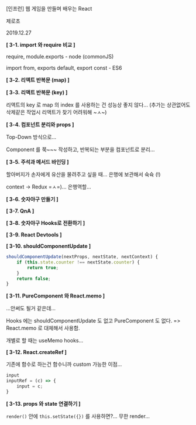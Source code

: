 [인프런] 웹 게임을 만들며 배우는 React

제로초

2019.12.27



**[ 3-1. import 와 require 비교 ]**

require, module.exports - node (commonJS)

import from, exports default, export const - ES6



**[ 3-2. 리액트 반복문 (map) ]**

**[ 3-3. 리액트 반복문 (key) ]**

리액트의 key 로 map 의 index 를 사용하는 건 성능상 좋지 않다... (추가는 상관없어도 삭제같은 작업시 리액트가 찾기 어려워해 ~ㅅ~)

**[ 3-4. 컴포넌트 분리와 props ]**

Top-Down  방식으로...

Component 를 쭉~~~ 작성하고, 반복되는 부분을 컴포넌트로 분리...

**[ 3-5. 주석과 메서드 바인딩 ]**

할아버지가 손자에게 유산을 물려주고 싶을 때... 은행에 보관해서 슉슉 (!)

context -> Redux =ㅅ=)... 은행역할...

**[ 3-6. 숫자야구 만들기 ]**

**[ 3-7. QnA ]**

**[ 3-8. 숫자야구 Hooks로 전환하기 ]**

**[ 3-9. React Devtools ]**

**[ 3-10. shouldComponentUpdate ]**

```jsx
shouldComponentUpdate(nextProps, nextState, nextContext) {
    if (this.state.counter !== nextState.counter) {
        return true;
    }
    return false;
}
```

**[ 3-11. PureComponent 와 React.memo ]**

...안써도 될거 같은데...

Hooks 에는 shouldComponentUpdate 도 없고 PureComponent 도 없다. => React.memo 로 대체해서 사용함.

개별로 할 때는 useMemo hooks...

**[ 3-12. React.createRef ]**

기존에 함수로 하는건 함수니까 custom 가능한 이점...

```jsx
input
inputRef = (c) => {
	input = c;
}
```



**[ 3-13. props 와 state 연결하기 ]**

`render()` 안에 `this.setState({})` 를 사용하면?... 무한 render...